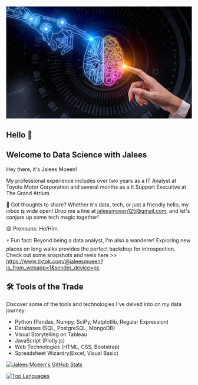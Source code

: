 

![AI](<images/Picture 1 AI.png>)

## Hello 👋

## Welcome to Data Science with Jalees

Hey there, it's Jalees Moeen! 

My professional experience includes over two years as a IT Analyst at Toyota Motor Corporation and several months as a It Support Execuitve at The Grand Atrium.

🌟 Got thoughts to share? Whether it's data, tech, or just a friendly hello, my inbox is wide open! Drop me a line at jaleesmoeen125@gmail.com, and let's conjure up some tech magic together!

😄 Pronouns: He/Him.

⚡ Fun fact: Beyond being a data analyst, I'm also a wanderer! Exploring new places on long walks provides the perfect backdrop for introspection. Check out some snapshots and reels here >> https://www.tiktok.com/@jaleesmoeen?is_from_webapp=1&sender_device=pc


## 🛠️ Tools of the Trade

Discover some of the tools and technologies I've delved into on my data journey:

- Python (Pandas, Numpy, SciPy, Matplotlib, Regular Expression)
- Databases (SQL, PostgreSQL, MongoDB)
- Visual Storytelling on Tableau
- JavaScript (Plotly.js)
- Web Technologies (HTML, CSS, Bootstrap)
- Spreadsheet Wizardry(Excel, Visual Basic)


[![Jalees Moeen's GitHub Stats](https://github-readme-stats.vercel.app/api?username=JaleesMoeen)](https://github.com/JaleesMoeen)

[![Top Languages](https://github-readme-stats.vercel.app/api/top-langs/?username=JaleesMoeen&layout=compact)](https://github.com/JaleesMoeen)
